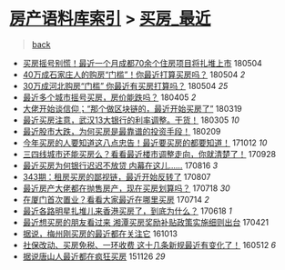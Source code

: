 [房产语料库索引](../../README.md)  > [买房_最近](买房_最近.md)
====
> [back](../README.md)

- [买房摇号别慌！最近一个月成都70余个住房项目将扎堆上市](http://jkwz.applinzi.com/ittc/7099382701859800070.html#%E4%B9%B0%E6%88%BF%E6%91%87%E5%8F%B7%E5%88%AB%E6%85%8C%EF%BC%81%E6%9C%80%E8%BF%91%E4%B8%80%E4%B8%AA%E6%9C%88%E6%88%90%E9%83%BD70%E4%BD%99%E4%B8%AA%E4%BD%8F%E6%88%BF%E9%A1%B9%E7%9B%AE%E5%B0%86%E6%89%8E%E5%A0%86%E4%B8%8A%E5%B8%82) 180504  
- [40万成石家庄人的购房“门槛”！你最近打算买房吗？](http://jkwz.applinzi.com/ittc/7099273144064017418.html#40%E4%B8%87%E6%88%90%E7%9F%B3%E5%AE%B6%E5%BA%84%E4%BA%BA%E7%9A%84%E8%B4%AD%E6%88%BF%E2%80%9C%E9%97%A8%E6%A7%9B%E2%80%9D%EF%BC%81%E4%BD%A0%E6%9C%80%E8%BF%91%E6%89%93%E7%AE%97%E4%B9%B0%E6%88%BF%E5%90%97%EF%BC%9F) 180504 *2* 
- [30万成河北购房“门槛” 你最近有买房打算吗？](http://jkwz.applinzi.com/ittc/7099172493359318026.html#30%E4%B8%87%E6%88%90%E6%B2%B3%E5%8C%97%E8%B4%AD%E6%88%BF%E2%80%9C%E9%97%A8%E6%A7%9B%E2%80%9D+%E4%BD%A0%E6%9C%80%E8%BF%91%E6%9C%89%E4%B9%B0%E6%88%BF%E6%89%93%E7%AE%97%E5%90%97%EF%BC%9F) 180504 *25* 
- [最近多个城市摇号买房，房价能跌吗？](http://jkwz.applinzi.com/ittc/7088590547608683536.html#%E6%9C%80%E8%BF%91%E5%A4%9A%E4%B8%AA%E5%9F%8E%E5%B8%82%E6%91%87%E5%8F%B7%E4%B9%B0%E6%88%BF%EF%BC%8C%E6%88%BF%E4%BB%B7%E8%83%BD%E8%B7%8C%E5%90%97%EF%BC%9F) 180405 *2* 
- [大佬开始谈信仰；“那个做区块链的，最近开始买房了”](http://jkwz.applinzi.com/ittc/7082254919853933584.html#%E5%A4%A7%E4%BD%AC%E5%BC%80%E5%A7%8B%E8%B0%88%E4%BF%A1%E4%BB%B0%EF%BC%9B%E2%80%9C%E9%82%A3%E4%B8%AA%E5%81%9A%E5%8C%BA%E5%9D%97%E9%93%BE%E7%9A%84%EF%BC%8C%E6%9C%80%E8%BF%91%E5%BC%80%E5%A7%8B%E4%B9%B0%E6%88%BF%E4%BA%86%E2%80%9D) 180319  
- [最近买房注意，武汉13大银行的利率调整。干货！](http://jkwz.applinzi.com/ittc/7077019098251002897.html#%E6%9C%80%E8%BF%91%E4%B9%B0%E6%88%BF%E6%B3%A8%E6%84%8F%EF%BC%8C%E6%AD%A6%E6%B1%8913%E5%A4%A7%E9%93%B6%E8%A1%8C%E7%9A%84%E5%88%A9%E7%8E%87%E8%B0%83%E6%95%B4%E3%80%82%E5%B9%B2%E8%B4%A7%EF%BC%81) 180305 *10* 
- [最近股市大跌，为何买房是最靠谱的投资手段！](http://jkwz.applinzi.com/ittc/7068196854234088464.html#%E6%9C%80%E8%BF%91%E8%82%A1%E5%B8%82%E5%A4%A7%E8%B7%8C%EF%BC%8C%E4%B8%BA%E4%BD%95%E4%B9%B0%E6%88%BF%E6%98%AF%E6%9C%80%E9%9D%A0%E8%B0%B1%E7%9A%84%E6%8A%95%E8%B5%84%E6%89%8B%E6%AE%B5%EF%BC%81) 180209  
- [今年买房的人要知道这八点忠告！最近要买房的都要知道！](http://jkwz.applinzi.com/ittc/7023661619966641168.html#%E4%BB%8A%E5%B9%B4%E4%B9%B0%E6%88%BF%E7%9A%84%E4%BA%BA%E8%A6%81%E7%9F%A5%E9%81%93%E8%BF%99%E5%85%AB%E7%82%B9%E5%BF%A0%E5%91%8A%EF%BC%81%E6%9C%80%E8%BF%91%E8%A6%81%E4%B9%B0%E6%88%BF%E7%9A%84%E9%83%BD%E8%A6%81%E7%9F%A5%E9%81%93%EF%BC%81) 171012 *10* 
- [三四线城市还能买房么？看看最近楼市调整走向，你就清楚了！](http://jkwz.applinzi.com/ittc/7018364126466950160.html#%E4%B8%89%E5%9B%9B%E7%BA%BF%E5%9F%8E%E5%B8%82%E8%BF%98%E8%83%BD%E4%B9%B0%E6%88%BF%E4%B9%88%EF%BC%9F%E7%9C%8B%E7%9C%8B%E6%9C%80%E8%BF%91%E6%A5%BC%E5%B8%82%E8%B0%83%E6%95%B4%E8%B5%B0%E5%90%91%EF%BC%8C%E4%BD%A0%E5%B0%B1%E6%B8%85%E6%A5%9A%E4%BA%86%EF%BC%81) 170928  
- [最近买房为何银行迟迟不放贷 内幕在这儿……](http://jkwz.applinzi.com/ittc/7002335914272244752.html#%E6%9C%80%E8%BF%91%E4%B9%B0%E6%88%BF%E4%B8%BA%E4%BD%95%E9%93%B6%E8%A1%8C%E8%BF%9F%E8%BF%9F%E4%B8%8D%E6%94%BE%E8%B4%B7+%E5%86%85%E5%B9%95%E5%9C%A8%E8%BF%99%E5%84%BF%E2%80%A6%E2%80%A6) 170816 *3* 
- [343期：租房买房的鄙视链，最近开始反转了](http://jkwz.applinzi.com/ittc/6999066543630320657.html#343%E6%9C%9F%EF%BC%9A%E7%A7%9F%E6%88%BF%E4%B9%B0%E6%88%BF%E7%9A%84%E9%84%99%E8%A7%86%E9%93%BE%EF%BC%8C%E6%9C%80%E8%BF%91%E5%BC%80%E5%A7%8B%E5%8F%8D%E8%BD%AC%E4%BA%86) 170807  
- [最近房产大佬都在抛售房产，现在买房划算吗？](http://jkwz.applinzi.com/ittc/6991654118018778129.html#%E6%9C%80%E8%BF%91%E6%88%BF%E4%BA%A7%E5%A4%A7%E4%BD%AC%E9%83%BD%E5%9C%A8%E6%8A%9B%E5%94%AE%E6%88%BF%E4%BA%A7%EF%BC%8C%E7%8E%B0%E5%9C%A8%E4%B9%B0%E6%88%BF%E5%88%92%E7%AE%97%E5%90%97%EF%BC%9F) 170718 *30* 
- [在厦门首次置业？看看大家最近在哪里买房](http://jkwz.applinzi.com/ittc/6990200236403065873.html#%E5%9C%A8%E5%8E%A6%E9%97%A8%E9%A6%96%E6%AC%A1%E7%BD%AE%E4%B8%9A%EF%BC%9F%E7%9C%8B%E7%9C%8B%E5%A4%A7%E5%AE%B6%E6%9C%80%E8%BF%91%E5%9C%A8%E5%93%AA%E9%87%8C%E4%B9%B0%E6%88%BF) 170714 *2* 
- [最近各路明星扎堆儿来香港买房了，到底为什么？](http://jkwz.applinzi.com/ittc/6979371177041462277.html#%E6%9C%80%E8%BF%91%E5%90%84%E8%B7%AF%E6%98%8E%E6%98%9F%E6%89%8E%E5%A0%86%E5%84%BF%E6%9D%A5%E9%A6%99%E6%B8%AF%E4%B9%B0%E6%88%BF%E4%BA%86%EF%BC%8C%E5%88%B0%E5%BA%95%E4%B8%BA%E4%BB%80%E4%B9%88%EF%BC%9F) 170618 *1* 
- [最近想买房的朋友看过来 湘潭买房奖励补贴政策实施细则出台](http://jkwz.applinzi.com/ittc/6958901492688880644.html#%E6%9C%80%E8%BF%91%E6%83%B3%E4%B9%B0%E6%88%BF%E7%9A%84%E6%9C%8B%E5%8F%8B%E7%9C%8B%E8%BF%87%E6%9D%A5+%E6%B9%98%E6%BD%AD%E4%B9%B0%E6%88%BF%E5%A5%96%E5%8A%B1%E8%A1%A5%E8%B4%B4%E6%94%BF%E7%AD%96%E5%AE%9E%E6%96%BD%E7%BB%86%E5%88%99%E5%87%BA%E5%8F%B0) 170421  
- [据说，梅州刚买房的最近都在关注它](http://jkwz.applinzi.com/ittc/6888409749221016580.html#%E6%8D%AE%E8%AF%B4%EF%BC%8C%E6%A2%85%E5%B7%9E%E5%88%9A%E4%B9%B0%E6%88%BF%E7%9A%84%E6%9C%80%E8%BF%91%E9%83%BD%E5%9C%A8%E5%85%B3%E6%B3%A8%E5%AE%83) 161013  
- [社保改动、买房免税、一环收费 这十几条新规最近有变化了！](http://jkwz.applinzi.com/ittc/6831378408491451396.html#%E7%A4%BE%E4%BF%9D%E6%94%B9%E5%8A%A8%E3%80%81%E4%B9%B0%E6%88%BF%E5%85%8D%E7%A8%8E%E3%80%81%E4%B8%80%E7%8E%AF%E6%94%B6%E8%B4%B9+%E8%BF%99%E5%8D%81%E5%87%A0%E6%9D%A1%E6%96%B0%E8%A7%84%E6%9C%80%E8%BF%91%E6%9C%89%E5%8F%98%E5%8C%96%E4%BA%86%EF%BC%81) 160512 *6* 
- [据说唐山人最近都在疯狂买房](http://jkwz.applinzi.com/ittc/6769055777792984068.html#%E6%8D%AE%E8%AF%B4%E5%94%90%E5%B1%B1%E4%BA%BA%E6%9C%80%E8%BF%91%E9%83%BD%E5%9C%A8%E7%96%AF%E7%8B%82%E4%B9%B0%E6%88%BF) 151126 *29* 
